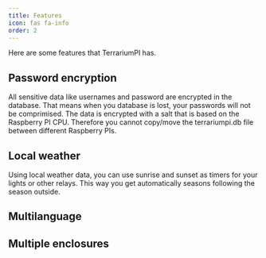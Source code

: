 ```yaml
---
title: Features
icon: fas fa-info
order: 2
---
```

Here are some features that TerrariumPI has.

## Password encryption
All sensitive data like usernames and password are encrypted in the database. That means when you database is lost, your passwords will not be comprimised. The data is encrypted with a salt that is based on the Raspberry PI CPU. Therefore you cannot copy/move the terrariumpi.db file between different Raspberry PIs.

## Local weather
Using local weather data, you can use sunrise and sunset as timers for your lights or other relays. This way you get automatically seasons following the season outside.

## Multilanguage


## Multiple enclosures